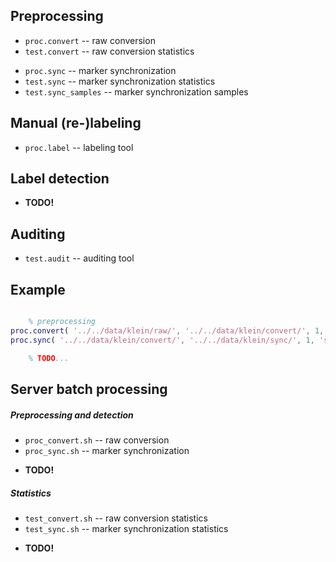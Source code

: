 Preprocessing
-------------

- `proc.convert` -- raw conversion
- `test.convert` -- raw conversion statistics

<!-- -->

- `proc.sync` -- marker synchronization
- `test.sync` -- marker synchronization statistics
- `test.sync_samples` -- marker synchronization samples

Manual (re-)labeling
---------------

- `proc.label` -- labeling tool

Label detection
---------------

- **TODO!**

Auditing
--------

- `test.audit` -- auditing tool

Example
-------

```matlab

	% preprocessing
proc.convert( '../../data/klein/raw/', '../../data/klein/convert/', 1, 'convert.log' );
proc.sync( '../../data/klein/convert/', '../../data/klein/sync/', 1, 'sync.log' );

	% TODO...

```

Server batch processing
-----------------------

##### Preprocessing and detection

- `proc_convert.sh` -- raw conversion
- `proc_sync.sh` -- marker synchronization

<!-- -->

- **TODO!**

##### Statistics

- `test_convert.sh` -- raw conversion statistics
- `test_sync.sh` -- marker synchronization statistics

<!-- -->

- **TODO!**

